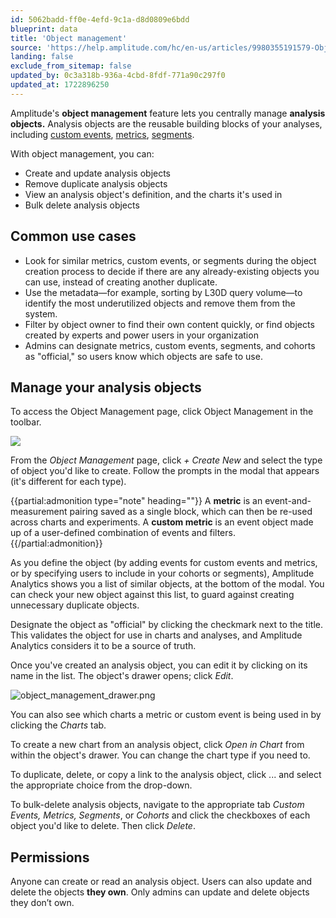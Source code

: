 ```yaml
---
id: 5062badd-ff0e-4efd-9c1a-d8d0809e6bdd
blueprint: data
title: 'Object management'
source: 'https://help.amplitude.com/hc/en-us/articles/9980355191579-Object-management-Manage-the-building-blocks-of-your-analyses'
landing: false
exclude_from_sitemap: false
updated_by: 0c3a318b-936a-4cbd-8fdf-771a90c297f0
updated_at: 1722896250
---
```

Amplitude's **object management** feature lets you centrally manage **analysis objects.** Analysis objects are the reusable building blocks of your analyses, including [custom events](/docs/data/custom-events), [metrics](#metrics), [segments](/docs/analytics/behavioral-cohorts). 

With object management, you can:

* Create and update analysis objects
* Remove duplicate analysis objects
* View an analysis object's definition, and the charts it's used in
* Bulk delete analysis objects

## Common use cases

* Look for similar metrics, custom events, or segments during the object creation process to decide if there are any already-existing objects you can use, instead of creating another duplicate.
* Use the metadata—for example, sorting by L30D query volume—to identify the most underutilized objects and remove them from the system.
* Filter by object owner to find their own content quickly, or find objects created by experts and power users in your organization
* Admins can designate metrics, custom events, segments, and cohorts as "official," so users know which objects are safe to use.

## Manage your analysis objects

To access the Object Management page, click Object Management in the toolbar.

![](statamic://asset::help_center_conversions::data/obj-management.png)

From the *Object Management* page, click *+ Create New* and select the type of object you'd like to create. Follow the prompts in the modal that appears (it's different for each type).

{{partial:admonition type="note" heading=""}}
A **metric** is an event-and-measurement pairing saved as a single block, which can then be re-used across charts and experiments. A **custom metric** is an event object made up of a user-defined combination of events and filters.
{{/partial:admonition}}

As you define the object (by adding events for custom events and metrics, or by specifying users to include in your cohorts or segments), Amplitude Analytics shows you a list of similar objects, at the bottom of the modal. You can check your new object against this list, to guard against creating unnecessary duplicate objects.

Designate the object as "official" by clicking the checkmark next to the title. This validates the object for use in charts and analyses, and Amplitude Analytics considers it to be a source of truth.

Once you've created an analysis object, you can edit it by clicking on its name in the list. The object's drawer opens; click *Edit*.

![object_management_drawer.png](/docs/output/img/data/object-management-drawer-png.png)

You can also see which charts a metric or custom event is being used in by clicking the *Charts* tab.

To create a new chart from an analysis object, click *Open in Chart* from within the object's drawer. You can change the chart type if you need to.

To duplicate, delete, or copy a link to the analysis object, click ... and select the appropriate choice from the drop-down.

To bulk-delete analysis objects, navigate to the appropriate tab *Custom Events, Metrics, Segments*, or *Cohorts* and click the checkboxes of each object you'd like to delete. Then click *Delete*.

## Permissions

Anyone can create or read an analysis object. Users can also update and delete the objects **they own**. Only admins can update and delete objects they don’t own.